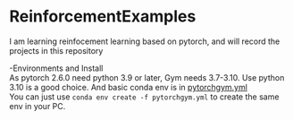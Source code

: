# ReinforcementExamples
I am learning reinfocement learning based on pytorch, and will record the projects in this repository

-Environments and Install\
As pytorch 2.6.0 need python 3.9 or later, Gym needs 3.7-3.10. Use python 3.10 is a good choice. And basic conda env is in [pytorchgym.yml](https://github.com/YKXu-c/ReinforcementExamples/edit/main/pytorchgym.yml)\
You can just use `conda env create -f pytorchgym.yml` to create the same env in your PC.
